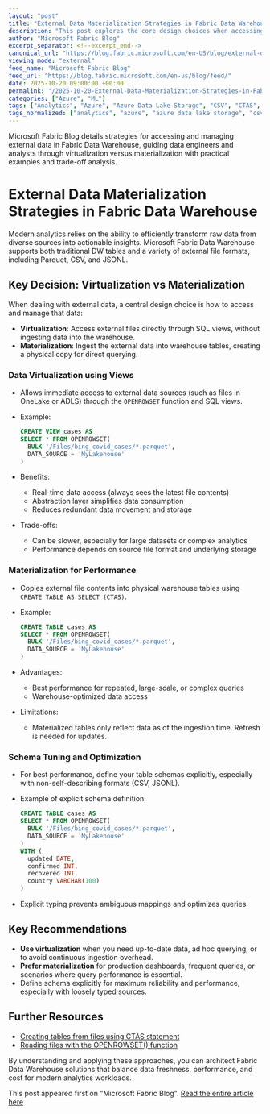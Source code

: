 ```yaml
---
layout: "post"
title: "External Data Materialization Strategies in Fabric Data Warehouse"
description: "This post explores the core design choices when accessing external data in Microsoft Fabric Data Warehouse. It explains the difference between data virtualization (using views) and materialization (ingesting files as tables), offering practical advice for selecting the appropriate approach based on performance, data freshness, and analytics requirements. Key usage patterns, performance optimizations, and schema tuning strategies are discussed, with code examples and real-world guidance for analytics and data engineering scenarios."
author: "Microsoft Fabric Blog"
excerpt_separator: <!--excerpt_end-->
canonical_url: "https://blog.fabric.microsoft.com/en-US/blog/external-data-materialization-in-fabric-data-warehouse/"
viewing_mode: "external"
feed_name: "Microsoft Fabric Blog"
feed_url: "https://blog.fabric.microsoft.com/en-us/blog/feed/"
date: 2025-10-20 09:00:00 +00:00
permalink: "/2025-10-20-External-Data-Materialization-Strategies-in-Fabric-Data-Warehouse.html"
categories: ["Azure", "ML"]
tags: ["Analytics", "Azure", "Azure Data Lake Storage", "CSV", "CTAS", "Data Engineering", "Data Modeling", "Data Virtualization", "Fabric Data Warehouse", "JSONL", "Materialization", "Microsoft Fabric", "ML", "News", "OneLake", "OPENROWSET", "Parquet", "Performance Optimization", "Schema Inference", "SQL Views"]
tags_normalized: ["analytics", "azure", "azure data lake storage", "csv", "ctas", "data engineering", "data modeling", "data virtualization", "fabric data warehouse", "jsonl", "materialization", "microsoft fabric", "ml", "news", "onelake", "openrowset", "parquet", "performance optimization", "schema inference", "sql views"]
---
```


Microsoft Fabric Blog details strategies for accessing and managing external data in Fabric Data Warehouse, guiding data engineers and analysts through virtualization versus materialization with practical examples and trade-off analysis.<!--excerpt_end-->

# External Data Materialization Strategies in Fabric Data Warehouse

Modern analytics relies on the ability to efficiently transform raw data from diverse sources into actionable insights. Microsoft Fabric Data Warehouse supports both traditional DW tables and a variety of external file formats, including Parquet, CSV, and JSONL.

## Key Decision: Virtualization vs Materialization

When dealing with external data, a central design choice is how to access and manage that data:

- **Virtualization**: Access external files directly through SQL views, without ingesting data into the warehouse.
- **Materialization**: Ingest the external data into warehouse tables, creating a physical copy for direct querying.

### Data Virtualization using Views

- Allows immediate access to external data sources (such as files in OneLake or ADLS) through the `OPENROWSET` function and SQL views.
- Example:

  ```sql
  CREATE VIEW cases AS
  SELECT * FROM OPENROWSET(
    BULK '/Files/bing_covid_cases/*.parquet',
    DATA_SOURCE = 'MyLakehouse'
  )
  ```

- Benefits:
  - Real-time data access (always sees the latest file contents)
  - Abstraction layer simplifies data consumption
  - Reduces redundant data movement and storage
- Trade-offs:
  - Can be slower, especially for large datasets or complex analytics
  - Performance depends on source file format and underlying storage

### Materialization for Performance

- Copies external file contents into physical warehouse tables using `CREATE TABLE AS SELECT (CTAS)`.
- Example:

  ```sql
  CREATE TABLE cases AS
  SELECT * FROM OPENROWSET(
    BULK '/Files/bing_covid_cases/*.parquet',
    DATA_SOURCE = 'MyLakehouse'
  )
  ```

- Advantages:
  - Best performance for repeated, large-scale, or complex queries
  - Warehouse-optimized data access
- Limitations:
  - Materialized tables only reflect data as of the ingestion time. Refresh is needed for updates.

### Schema Tuning and Optimization

- For best performance, define your table schemas explicitly, especially with non-self-describing formats (CSV, JSONL).
- Example of explicit schema definition:

  ```sql
  CREATE TABLE cases AS
  SELECT * FROM OPENROWSET(
    BULK '/Files/bing_covid_cases/*.parquet',
    DATA_SOURCE = 'MyLakehouse'
  )
  WITH (
    updated DATE,
    confirmed INT,
    recovered INT,
    country VARCHAR(100)
  )
  ```

- Explicit typing prevents ambiguous mappings and optimizes queries.

## Key Recommendations

- **Use virtualization** when you need up-to-date data, ad hoc querying, or to avoid continuous ingestion overhead.
- **Prefer materialization** for production dashboards, frequent queries, or scenarios where query performance is essential.
- Define schema explicitly for maximum reliability and performance, especially with loosely typed sources.

## Further Resources

- [Creating tables from files using CTAS statement](https://learn.microsoft.com/fabric/data-warehouse/ingest-data-tsql#create-table-from-csvparquetjsonl-file)
- [Reading files with the OPENROWSET() function](https://learn.microsoft.com/fabric/data-warehouse/browse-file-content-with-openrowset)

By understanding and applying these approaches, you can architect Fabric Data Warehouse solutions that balance data freshness, performance, and cost for modern analytics workloads.

This post appeared first on "Microsoft Fabric Blog". [Read the entire article here](https://blog.fabric.microsoft.com/en-US/blog/external-data-materialization-in-fabric-data-warehouse/)
